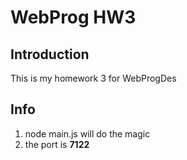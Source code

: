 # WebProg HW3
## Introduction
This is my homework 3 for WebProgDes
## Info
1. node main.js will do the magic
2. the port is **7122**
